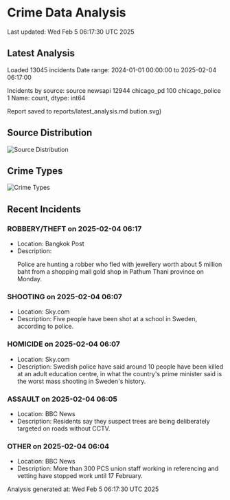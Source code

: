 # Crime Data Analysis
Last updated: Wed Feb  5 06:17:30 UTC 2025

## Latest Analysis

Loaded 13045 incidents
Date range: 2024-01-01 00:00:00 to 2025-02-04 06:17:00

Incidents by source:
source
newsapi           12944
chicago_pd          100
chicago_police        1
Name: count, dtype: int64

Report saved to reports/latest_analysis.md
bution.svg)

## Source Distribution
![Source Distribution](images/source_distribution.svg)

## Crime Types
![Crime Types](images/crime_types.svg)

## Recent Incidents

### ROBBERY/THEFT on 2025-02-04 06:17
- Location: Bangkok Post
- Description: <p>Police are hunting a robber who fled with jewellery worth about 5 million baht from a shopping mall gold shop in Pathum Thani province on Monday.</p>


### SHOOTING on 2025-02-04 06:07
- Location: Sky.com
- Description: Five people have been shot at a school in Sweden, according to police.


### HOMICIDE on 2025-02-04 06:07
- Location: Sky.com
- Description: Swedish police have said around 10 people have been killed at an adult education centre, in what the country's prime minister said is the worst mass shooting in Sweden's history.


### ASSAULT on 2025-02-04 06:05
- Location: BBC News
- Description: Residents say they suspect trees are being deliberately targeted on roads without CCTV.


### OTHER on 2025-02-04 06:04
- Location: BBC News
- Description: More than 300 PCS union staff working in referencing and vetting have stopped work until 17 February.

Analysis generated at: Wed Feb  5 06:17:30 UTC 2025
